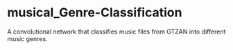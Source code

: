 # musical_Genre-Classification
A convolutional network that classifies music files from GTZAN into different music genres.

